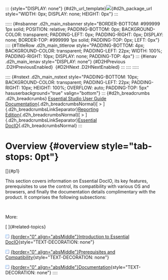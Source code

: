 ::: {style="DISPLAY: none"}
[](ms-xhelp:///?Id=d2h_url_template){#d2h_url_template}![](!package_url!){#d2h_package_url style="WIDTH: 0px; DISPLAY: none; HEIGHT: 0px"}
:::

::::: {#nsbanner .d2h_main_nsbanner style="BORDER-BOTTOM: #999999 1px solid; POSITION: relative; PADDING-BOTTOM: 0px; BACKGROUND-COLOR: transparent; PADDING-LEFT: 0px; PADDING-RIGHT: 0px; DISPLAY: none; BORDER-TOP: #999999 1px solid; PADDING-TOP: 0px; LEFT: 0px"}
:::: {#TitleRow .d2h_main_titlerow style="PADDING-BOTTOM: 4px; BACKGROUND-COLOR: transparent; PADDING-LEFT: 22px; WIDTH: 100%; PADDING-RIGHT: 10px; DISPLAY: none; PADDING-TOP: 4px"}
::: {#ienav .d2h_main_ienav style="DISPLAY: none"}
[](ms-xhelp:///?Id=40c80676-6836-48ba-9427-6e091b15357d){#D2HPrevious .D2HPreviousEnabled}  [](ms-xhelp:///?Id=1c63562c-75ab-498e-9f8d-c239353ccf6f){#D2HNext .D2HNextEnabled}
:::
::::
:::::

:::: {#nstext .d2h_main_nstext style="PADDING-BOTTOM: 10px; BACKGROUND-COLOR: transparent; PADDING-LEFT: 22px; PADDING-RIGHT: 10px; HEIGHT: 100%; OVERFLOW: auto; PADDING-TOP: 5px" hasuserbackground="true" valign="bottom"}
::: {#d2h_breadcrumbs .d2h_breadcrumbs}
[Essential Studio User Guide Documentation](ms-xhelp:///?Id=12457748-09e3-4d74-a240-8e049cedf030){.d2h_breadcrumbsNormal}[ \> ]{.d2h_breadcrumbsLinkSeparator}[Reporting Edition](ms-xhelp:///?Id=027aa5b6-6676-4f93-ad23-c20e8c45792e){.d2h_breadcrumbsNormal}[ \> ]{.d2h_breadcrumbsLinkSeparator}[Essential DocIO](ms-xhelp:///?Id=b88d77b3-4c51-460f-a761-d2ef6d5b0ca6){.d2h_breadcrumbsNormal}
:::

# Overview {#overview style="tab-stops: 0pt"}

[]{#p1} 

This section covers information on Essential DocIO, its key features, prerequisites to use the control, its compatibility with various OS and browsers, and finally the documentation details complimentary with the product. It comprises the following subsections:

 

More:

[ ]{#related-topics}

[![](button.gif){border="0" align="absMiddle"}Introduction to Essential DocIO](ms-xhelp:///?Id=1c63562c-75ab-498e-9f8d-c239353ccf6f){style="TEXT-DECORATION: none"}

[![](button.gif){border="0" align="absMiddle"}Prerequisites and Compatibility](ms-xhelp:///?Id=9f760171-7aae-4b0f-bab9-f40bc0631b93){style="TEXT-DECORATION: none"}

[![](button.gif){border="0" align="absMiddle"}Documentation](ms-xhelp:///?Id=19bd07fd-61bc-4a59-be82-5d7bedd7a326){style="TEXT-DECORATION: none"}
::::
